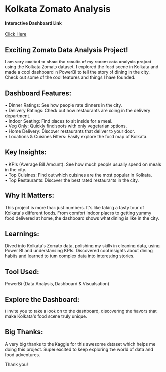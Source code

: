 # Kolkata Zomato Analysis
#### Interactive Dashboard Link
[Click Here](https://app.powerbi.com/view?r=eyJrIjoiNjk3MDJhY2ItMjZiZi00Mjk2LWE0ODMtZmYyNTA1ZDYyMGRjIiwidCI6ImRmODY3OWNkLWE4MGUtNDVkOC05OWFjLWM4M2VkN2ZmOTVhMCJ9)

## Exciting Zomato Data Analysis Project!
I am very excited to share the results of my recent data analysis project using the Kolkata Zomato dataset. I explored the food scene in Kolkata and made a cool dashboard in PowerBI to tell the story of dining in the city. Check out some of the cool features and things I have founded. 

## Dashboard Features:
•	Dinner Ratings: See how people rate dinners in the city. <br>
•	Delivery Ratings: Check out how restaurants are doing in the delivery department.<br>
•	Indoor Seating: Find places to sit inside for a meal.<br>
•	Veg Only: Quickly find spots with only vegetarian options.<br>
•	Home Delivery: Discover restaurants that deliver to your door.<br>
•	Locations & Cuisines Filters: Easily explore the food map of Kolkata. 

## Key Insights:
•	KPIs (Average Bill Amount): See how much people usually spend on meals in the city.<br>
•	Top Cuisines: Find out which cuisines are the most popular in Kolkata.<br>
•	Top Restaurants: Discover the best rated restaurants in the city. 

## Why It Matters: 
This project is more than just numbers. It's like taking a tasty tour of Kolkata's different foods. From comfort indoor places to getting yummy food delivered at home, the dashboard shows what dining is like in the city.

## Learnings: 
Dived into Kolkata's Zomato data, polishing my skills in cleaning data, using Power BI and understanding KPIs. Discovered cool insights about dining habits and learned to turn complex data into interesting stories.

## Tool Used:
PowerBi (Data Analysis, Dashboard & Visualsation)

## Explore the Dashboard: 
I invite you to take a look on to the dashboard, discovering the flavors that make Kolkata's food scene truly unique. 

## Big Thanks: 
A very big thanks to the Kaggle for this awesome dataset which helps me doing this project. Super excited to keep exploring the world of data and food adventures.

Thank you!

